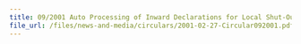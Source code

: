 ```yaml
---
title: 09/2001 Auto Processing of Inward Declarations for Local Shut-Out Non-Dutiable Cargoes
file_url: /files/news-and-media/circulars/2001-02-27-Circular092001.pdf
---
```

